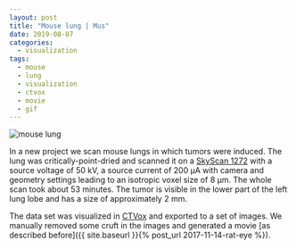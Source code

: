 ```yaml
---
layout: post
title: "Mouse lung | Mus"
date: 2019-08-07
categories:
  - visualization
tags:
  - mouse
  - lung
  - visualization
  - ctvox
  - movie
  - gif
---
```


![mouse lung](/assets/2019/08/07/mouse-lung-mus/mouse02.gif)

In a new project we scan mouse lungs in which tumors were induced.
The lung was critically-point-dried and scanned it on a [SkyScan 1272](https://www.bruker.com/products/microtomography/micro-ct-for-sample-scanning/skyscan-1272/overview.html) with a source voltage of 50 kV, a source current of 200 µA with camera and geometry settings leading to an isotropic voxel size of 8 µm.
The whole scan took about 53 minutes.
The tumor is visible in the lower part of the left lung lobe and has a size of approximately 2 mm.

The data set was visualized in [CTVox](https://www.bruker.com/products/microtomography/micro-ct-software/3dsuite.html) and exported to a set of images.
We manually removed some cruft in the images and generated a movie [as described before]({{ site.baseurl }}{% post_url 2017-11-14-rat-eye %}).
